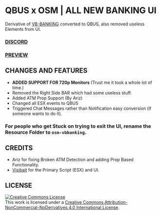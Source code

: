 # QBUS x OSM | ALL NEW BANKING UI 
Derivative of [VB-BANKING](https://github.com/visibait/vb-banking) converted to QBUS, also removed useless Elements from UI.

### [DISCORD](https://discord.gg/jrNxkpVaJU)
### [PREVIEW](https://youtu.be/DQXxlVmuLKo)

## CHANGES AND FEATURES
- **ADDED SUPPORT FOR 720p Monitors** (Trust me it took a whole lot of time.)
- Removed the Right Side BAR which had some useless stuff.
- Added ATM Prop Support (By Ariz)
- Changed all ESX events to QBUS
- Triggered Chat Messages rather than Notification easy conversion (if someone wants to do it).

### For people who get Stuck on trying to exit the UI, rename the Resource Folder to `osm-vbbanking`.

## CREDITS
- Ariz for fixing Broken ATM Detection and adding Prop Based Functionality. 
- [Visibait](https://github.com/visibait) for the Primary Script (ESX) and UI. 

## LICENSE
<a rel="license" href="http://creativecommons.org/licenses/by-nc-nd/4.0/"><img alt="Creative Commons License" style="border-width:0" src="https://i.creativecommons.org/l/by-nc-nd/4.0/88x31.png" /></a><br />This work is licensed under a <a rel="license" href="http://creativecommons.org/licenses/by-nc-nd/4.0/">Creative Commons Attribution-NonCommercial-NoDerivatives 4.0 International License</a>.
